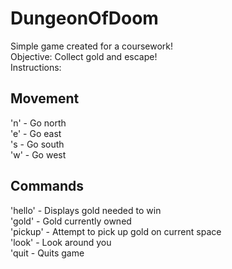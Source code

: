 # DungeonOfDoom
Simple game created for a coursework! \
Objective: Collect gold and escape! \
Instructions:
## Movement
'n' - Go north \
'e' - Go east \
's - Go south \
'w' - Go west 
 
## Commands
'hello' - Displays gold needed to win \
'gold' - Gold currently owned \
'pickup' - Attempt to pick up gold on current space \
'look' - Look around you \
'quit - Quits game 
